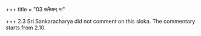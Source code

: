 +++
title = "03 क्लैब्यम् मा"

+++
2.3 Sri Sankaracharya did not comment on this sloka. The commentary
starts from 2.10.  
  
